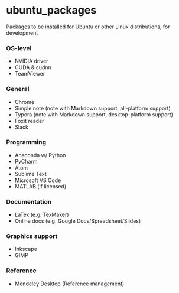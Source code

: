 # ubuntu_packages
Packages to be installed for Ubuntu or other Linux distributions, for development


### OS-level
* NVIDIA driver
* CUDA & cudnn
* TeamViewer

### General
* Chrome
* Simple note (note with Markdown support, all-platform support)
* Typora (note with Markdown support, desktop-platform support)
* Foxit reader
* Slack

### Programming
* Anaconda w/ Python
* PyCharm
* Atom
* Sublime Text
* Microsoft VS Code
* MATLAB (if licensed)

### Documentation
* LaTex (e.g. TexMaker)
* Online docs (e.g. Google Docs/Spreadsheet/Slides)

### Graphics support
* Inkscape
* GIMP

### Reference
* Mendeley Desktop (Reference management)
